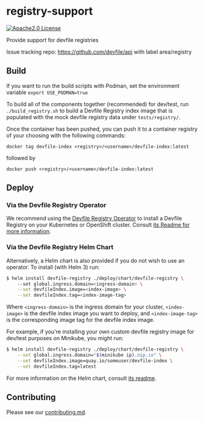 # registry-support

<div id="header">

[![Apache2.0 License](https://img.shields.io/badge/license-Apache2.0-brightgreen.svg)](LICENSE)
</div>

Provide support for devfile registries

Issue tracking repo: https://github.com/devfile/api with label area/registry

## Build

If you want to run the build scripts with Podman, set the environment variable
`export USE_PODMAN=true`

To build all of the components together (recommended) for dev/test, run `./build_registry.sh` to build a Devfile Registry index image that is populated with the mock devfile registry data under `tests/registry/`.

Once the container has been pushed, you can push it to a container registry of your choosing with the following commands:

```
docker tag devfile-index <registry>/<username>/devfile-index:latest
```

followed by

```
docker push <registry>/<username>/devfile-index:latest
```

## Deploy

### Via the Devfile Registry Operator

We recommend using the [Devfile Registry Operator](https://github.com/devfile/registry-operator) to install a Devfile Registry on your Kubernetes or OpenShift cluster. Consult [its Readme for more information](https://github.com/devfile/registry-operator#running-the-controller-in-a-cluster).

### Via the Devfile Registry Helm Chart

Alternatively, a Helm chart is also provided if you do not wish to use an operator. To install (with Helm 3) run:

```bash
$ helm install devfile-registry ./deploy/chart/devfile-registry \ 
    --set global.ingress.domain=<ingress-domain> \
	--set devfileIndex.image=<index-image> \
	--set devfileIndex.tag=<index-image-tag>
```

Where `<ingress-domain>` is the ingress domain for your cluster, `<index-image>` is the devfile index image you want to deploy, and `<index-image-tag>` is the corresponding image tag for the devfile index image.

For example, if you're installing your own custom devfile registry image for dev/test purposes on Minikube, you might run:

```bash
$ helm install devfile-registry ./deploy/chart/devfile-registry \
    --set global.ingress.domain="$(minikube ip).nip.io" \
	--set devfileIndex.image=quay.io/someuser/devfile-index \
	--set devfileIndex.tag=latest
```

For more information on the Helm chart, consult [its readme](deploy/chart/devfile-registry/README.md).

## Contributing

Please see our [contributing.md](./CONTRIBUTING.md).
